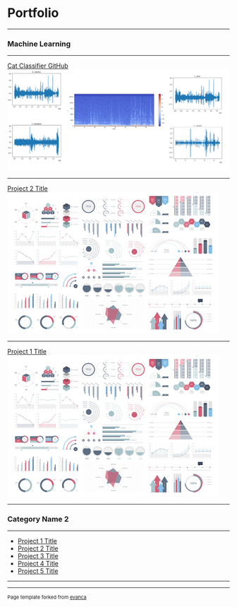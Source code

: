 # Portfolio

---

### Machine Learning 
---
[Cat Classifier GitHub](https://github.com/Fairfield-University-Hybrid-AI-Lab/felidetect)
<img src="project1_cat/waveforms.png"/>

---
[Project 2 Title](/pdf/sample_presentation.pdf)
<img src="images/dummy_thumbnail.jpg?raw=true"/>

---
[Project 1 Title](/sample_page)
<img src="images/dummy_thumbnail.jpg?raw=true"/>

---

### Category Name 2
---
- [Project 1 Title](http://example.com/)
- [Project 2 Title](http://example.com/)
- [Project 3 Title](http://example.com/)
- [Project 4 Title](http://example.com/)
- [Project 5 Title](http://example.com/)

---




---
<p style="font-size:11px">Page template forked from <a href="https://github.com/evanca/quick-portfolio">evanca</a></p>
<!-- Remove above link if you don't want to attibute -->
